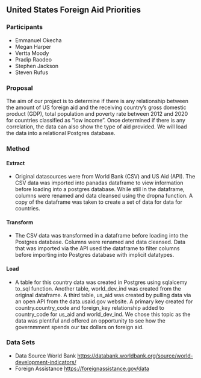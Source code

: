 ## United States Foreign Aid Priorities

### Participants
* Emmanuel Okecha
* Megan Harper
* Vertta Moody
* Pradip Raodeo
* Stephen Jackson
* Steven Rufus

### Proposal
The aim of our project is to determine if there is any relationship between the amount of US foreign aid and the receiving country’s gross domestic product (GDP), total population and poverty rate between 2012 and 2020 for countries classified as “low income”. Once determined if there is any correlation, the data can also show the type of aid provided. We will load the data into a relational Postgres database.

### Method
#### Extract
* Original datasources were from World Bank (CSV) and US Aid (API). The CSV data was imported into panadas dataframe to view information before loading into a postgres database. While still in the dataframe, columns were renamed and data cleansed using the dropna function. A copy of the dataframe was taken to create a set of data for data for countries.
#### Transform
* The CSV data was transformed in a dataframe before loading into the Postgres database. Columns were renamed and data cleansed. Data that was imported via the API used the dataframe to filter columns before importing into Postgres database with implicit datatypes.
#### Load
* A table for this country data was created in Postgres using sqlalcemy to_sql function. Another table, world_dev_ind was created from the original dataframe. A third table, us_aid was created by pulling data via an open API from the data.usaid.gov website. A primary key created for country.country_code and foreign_key relationship added to country_code for us_aid and world_dev_ind. We chose this topic as the data was plentiful and offered an opportunity to see how the governmment spends our tax dollars on foreign aid.

### Data Sets
* Data Source World Bank https://databank.worldbank.org/source/world-development-indicators/
* Foreign Assistance https://foreignassistance.gov/data



